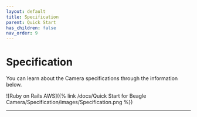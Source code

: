 ```yaml
---
layout: default
title: Specification
parent: Quick Start
has_children: false
nav_order: 9
---
```


# Specification

You can learn about the Camera specifications through the information below.

![Ruby on Rails AWS]({% link /docs/Quick Start for Beagle Camera/Specification/images/Specification.png %})

----
